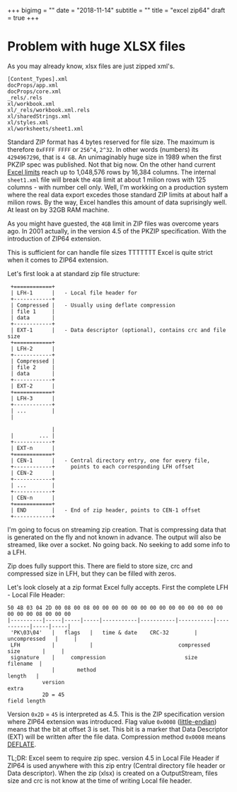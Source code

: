 +++
bigimg = ""
date = "2018-11-14"
subtitle = ""
title = "excel zip64"
draft = true
+++

# Problem with huge XLSX files

As you may already know, xlsx files are just zipped xml's. 
```
[Content_Types].xml
docProps/app.xml
docProps/core.xml
_rels/.rels
xl/workbook.xml
xl/_rels/workbook.xml.rels
xl/sharedStrings.xml
xl/styles.xml
xl/worksheets/sheet1.xml
```

Standard ZIP format has 4 bytes reserved for file size. 
The maximum is therefore `0xFFFF FFFF` or `256^4`, `2^32`. 
In other words (numbers) its `4294967296`, that is `4 GB`. 
An unimaginably huge size in 1989 when the first PKZIP spec was published. Not that big now. 
On the other hand current [Excel limits](https://support.office.com/en-us/article/excel-specifications-and-limits-1672b34d-7043-467e-8e27-269d656771c3)
 reach up to 1,048,576 rows by 16,384 columns. The internal `sheet1.xml` file will break the `4GB` limit at about 1 milion rows with 125 columns - with number cell only. Well, I'm workking on a production system where the real data export excedes those standard ZIP limits at about half a milion rows. By the way, Excel handles this amount of data suprisingly well. At least on by 32GB RAM machine.

As you might have guested, the `4GB` limit in ZIP files was overcome years ago. In 2001 actually, in the version 4.5 of the PKZIP specification. With the introduction of ZIP64 extension.


This is sufficient for can handle file sizes 
TTTTTTT
Excel is quite strict when it comes to ZIP64 extension.

Let's first look a at standard zip file structure:
```
 +============+     
 | LFH-1      |   - Local file header for 
 +------------+
 | Compressed |   - Usually using deflate compression
 | file 1     |
 | data       |
 +------------+
 | EXT-1      |   - Data descriptor (optional), contains crc and file size
 +============+     
 | LFH-2      |   
 +------------+
 | Compressed |   
 | file 2     |
 | data       |
 +------------+
 | EXT-2      |   
 +============+     
 | LFH-3      |   
 +------------+
 | ...        |   
 |

              |
 |        ... |
 +------------+
 | EXT-n      |   
 +============+     
 | CEN-1      |   - Central directory entry, one for every file, 
 +------------+     points to each corresponding LFH offset
 | CEN-2      |
 +------------+
 | ...        |
 +------------+
 | CEN-n      |
 +============+     
 | END        |   - End of zip header, points to CEN-1 offset
 +------------+
 ```

I'm going to focus on streaming zip creation. That is compressing data that is
generated on the fly and not known in advance. The output will also be streamed, like over a socket. 
No going back. No seeking to add some info to a LFH.

Zip does fully support this. There are field to store size, crc and compressed size in LFH, but they can be filled with zeros.

Let's look closely at a zip format Excel fully accepts.
First the complete LFH - Local File Header:
```
50 4B 03 04 2D 00 08 00 08 00 00 00 00 00 00 00 00 00 00 00 00 00 00 00 00 00 08 00 00 00 
|----------|-----|-----|-----|-----------|-----------|-----------|-----------|-----|-----|
 'PK\03\04'   |   flags   |   time & date    CRC-32        |     uncompressed   |     | 
 LFH          |           |                           compressed     size       |     | 
 signature    |     compression                         size                filename  |
              |       method                                                 length   |
           version                                                                  extra
           2D = 45                                                               field length
```

Version `0x2D` = `45` is interpreted as 4.5. This is the ZIP specification version where ZIP64 extension was introduced.
Flag value `0x0008` ([little-endian](https://en.wikipedia.org/wiki/Little-endian)) means that the bit at offset 3 is set. 
This bit is a marker that Data Descriptor (EXT) will be written after the file data. 
Compression method `0x0008` means [DEFLATE](https://en.wikipedia.org/wiki/DEFLATE).


TL;DR:
Excel seem to require zip spec. version 4.5 in Local File Header if ZIP64 is used anywhere
with this zip entry (Central directory file header or Data descriptor).
When the zip (xlsx) is created on a OutputStream, files size and crc is not know at the time 
of writing Local file header. 
